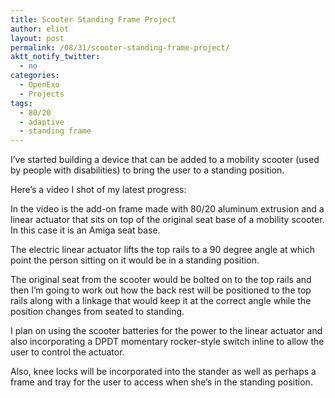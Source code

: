 ```yaml
---
title: Scooter Standing Frame Project
author: eliot
layout: post
permalink: /08/31/scooter-standing-frame-project/
aktt_notify_twitter:
  - no
categories:
  - OpenExo
  - Projects
tags:
  - 80/20
  - adaptive
  - standing frame
---
```

I&#8217;ve started building a device that can be added to a mobility scooter (used by people with disabilities) to bring the user to a standing position.

Here&#8217;s a video I shot of my latest progress:

<script type='text/javascript'>  
window.onload = document.write("<iframe width='560' height='315' marginwidth='0' marginheight='0' scrolling='auto' frameborder='0'  src='http://www.youtube.com/embed/GQhAzbWDV9o' ></iframe> "); 
</script>

In the video is the add-on frame made with 80/20 aluminum extrusion and a linear actuator that sits on top of the original seat base of a mobility scooter. In this case it is an Amiga seat base.

The electric linear actuator lifts the top rails to a 90 degree angle at which point the person sitting on it would be in a standing position.

The original seat from the scooter would be bolted on to the top rails and then I&#8217;m going to work out how the back rest will be positioned to the top rails along with a linkage that would keep it at the correct angle while the position changes from seated to standing.

I plan on using the scooter batteries for the power to the linear actuator and also incorporating a DPDT momentary rocker-style switch inline to allow the user to control the actuator.

Also, knee locks will be incorporated into the stander as well as perhaps a frame and tray for the user to access when she&#8217;s in the standing position.